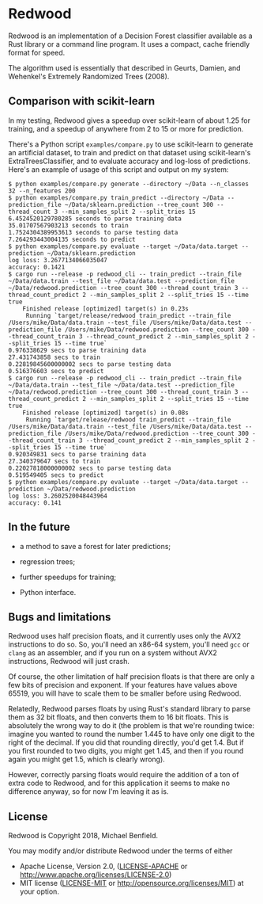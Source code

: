 # Redwood

Redwood is an implementation of a Decision Forest classifier available as a Rust
library or a command line program. It uses a compact, cache friendly format for
speed.

The algorithm used is essentially that described in Geurts, Damien, and
Wehenkel's Extremely Randomized Trees (2008).

## Comparison with scikit-learn

In my testing, Redwood gives a speedup over scikit-learn of about 1.25 for
training, and a speedup of anywhere from 2 to 15 or more for prediction.

There's a Python script `examples/compare.py` to use scikit-learn
to generate an artificial dataset, to train and predict on that
dataset using scikit-learn's ExtraTreesClassifier, and to evaluate
accuracy and log-loss of predictions. Here's an example of usage
of this script and output on my system:

```
$ python examples/compare.py generate --directory ~/Data --n_classes 32 --n_features 200
$ python examples/compare.py train_predict --directory ~/Data --prediction_file ~/Data/sklearn.prediction --tree_count 300 --thread_count 3 --min_samples_split 2 --split_tries 15
6.4524520129780285 seconds to parse training data
35.01707567903213 seconds to train
1.7524304389953613 seconds to parse testing data
7.264293443004135 seconds to predict
$ python examples/compare.py evaluate --target ~/Data/data.target --prediction ~/Data/sklearn.prediction
log loss: 3.2677134066035047
accuracy: 0.1421
$ cargo run --release -p redwood_cli -- train_predict --train_file ~/Data/data.train --test_file ~/Data/data.test --prediction_file ~/Data/redwood.prediction --tree_count 300 --thread_count_train 3 --thread_count_predict 2 --min_samples_split 2 --split_tries 15 --time true
    Finished release [optimized] target(s) in 0.23s
     Running `target/release/redwood train_predict --train_file /Users/mike/Data/data.train --test_file /Users/mike/Data/data.test --prediction_file /Users/mike/Data/redwood.prediction --tree_count 300 --thread_count_train 3 --thread_count_predict 2 --min_samples_split 2 --split_tries 15 --time true`
0.976338629 secs to parse training data
27.431743858 secs to train
0.22819845600000002 secs to parse testing data
0.516376603 secs to predict
$ cargo run --release -p redwood_cli -- train_predict --train_file ~/Data/data.train --test_file ~/Data/data.test --prediction_file ~/Data/redwood.prediction --tree_count 300 --thread_count_train 3 --thread_count_predict 2 --min_samples_split 2 --split_tries 15 --time true
    Finished release [optimized] target(s) in 0.08s
     Running `target/release/redwood train_predict --train_file /Users/mike/Data/data.train --test_file /Users/mike/Data/data.test --prediction_file /Users/mike/Data/redwood.prediction --tree_count 300 --thread_count_train 3 --thread_count_predict 2 --min_samples_split 2 --split_tries 15 --time true`
0.920349831 secs to parse training data
27.340379647 secs to train
0.22027818000000002 secs to parse testing data
0.519549405 secs to predict
$ python examples/compare.py evaluate --target ~/Data/data.target --prediction ~/Data/redwood.prediction
log loss: 3.2602520048443964
accuracy: 0.141
```

## In the future

- a method to save a forest for later predictions;

- regression trees;

- further speedups for training;

- Python interface.


## Bugs and limitations

Redwood uses half precision floats, and it currently uses only the AVX2
instructions to do so. So, you'll need an x86-64 system, you'll need `gcc` or
`clang` as an assembler, and if you run on a system without AVX2 instructions,
Redwood will just crash.

Of course, the other limitation of half precision floats is that there are only
a few bits of precision and exponent. If your features have values above 65519,
you will have to scale them to be smaller before using Redwood.

Relatedly, Redwood parses floats by using Rust's standard library to parse them
as 32 bit floats, and then converts them to 16 bit floats. This is absolutely
the wrong way to do it (the problem is that we're rounding twice: imagine
you wanted to round the number 1.445 to have only one digit to the right
of the decimal. If you did that rounding directly, you'd get 1.4. But if you
first rounded to two digits, you might get 1.45, and then if you round again
you might get 1.5, which is clearly wrong).

However, correctly parsing floats would require the addition of a ton of extra
code to Redwood, and for this application it seems to make no difference anyway,
so for now I'm leaving it as is.

## License

Redwood is Copyright 2018, Michael Benfield.

You may modify and/or distribute Redwood under the terms of either
 * Apache License, Version 2.0, ([LICENSE-APACHE](LICENSE-APACHE) or
   http://www.apache.org/licenses/LICENSE-2.0)
 * MIT license ([LICENSE-MIT](LICENSE-MIT) or
   http://opensource.org/licenses/MIT)
at your option.
